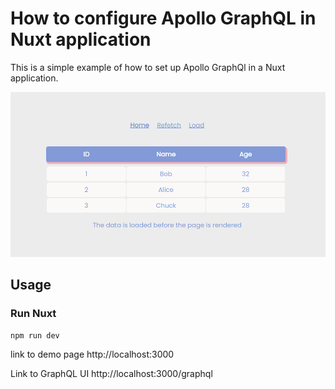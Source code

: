 # How to configure Apollo GraphQL in Nuxt application

This is a simple example of how to set up Apollo GraphQl in a Nuxt application.

![](./preview.jpg)

## Usage

### Run Nuxt

```bash
npm run dev
```

link to demo page http://localhost:3000

Link to GraphQL UI http://localhost:3000/graphql
